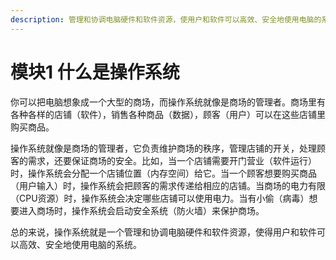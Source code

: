 ```yaml
---
description: 管理和协调电脑硬件和软件资源，使用户和软件可以高效、安全地使用电脑的系统
---
```


# 模块1 什么是操作系统

你可以把电脑想象成一个大型的商场，而操作系统就像是商场的管理者。商场里有各种各样的店铺（软件），销售各种商品（数据），顾客（用户）可以在这些店铺里购买商品。

操作系统就像是商场的管理者，它负责维护商场的秩序，管理店铺的开关，处理顾客的需求，还要保证商场的安全。比如，当一个店铺需要开门营业（软件运行）时，操作系统会分配一个店铺位置（内存空间）给它。当一个顾客想要购买商品（用户输入）时，操作系统会把顾客的需求传递给相应的店铺。当商场的电力有限（CPU资源）时，操作系统会决定哪些店铺可以使用电力。当有小偷（病毒）想要进入商场时，操作系统会启动安全系统（防火墙）来保护商场。

总的来说，操作系统就是一个管理和协调电脑硬件和软件资源，使得用户和软件可以高效、安全地使用电脑的系统。
